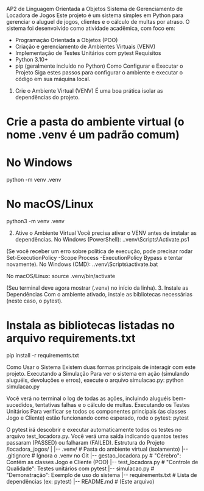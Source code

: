 AP2 de Linguagem Orientada a Objetos
 Sistema de Gerenciamento de Locadora de Jogos
Este projeto é um sistema simples em Python para gerenciar o aluguel de jogos, clientes e o cálculo de multas por atraso.
O sistema foi desenvolvido como atividade acadêmica, com foco em:
 * Programação Orientada a Objetos (POO)
 * Criação e gerenciamento de Ambientes Virtuais (VENV)
 * Implementação de Testes Unitários com pytest
 Requisitos
 * Python 3.10+
 * pip (geralmente incluído no Python)
    Como Configurar e Executar o Projeto
Siga estes passos para configurar o ambiente e executar o código em sua máquina local.
1. Crie o Ambiente Virtual (VENV)
É uma boa prática isolar as dependências do projeto.
# Crie a pasta do ambiente virtual (o nome .venv é um padrão comum)
# No Windows
python -m venv .venv
# No macOS/Linux
python3 -m venv .venv

2. Ative o Ambiente Virtual
Você precisa ativar o VENV antes de instalar as dependências.
No Windows (PowerShell):
.\.venv\Scripts\Activate.ps1

(Se você receber um erro sobre política de execução, pode precisar rodar Set-ExecutionPolicy -Scope Process -ExecutionPolicy Bypass e tentar novamente).
No Windows (CMD):
.\.venv\Scripts\activate.bat

No macOS/Linux:
source .venv/bin/activate

(Seu terminal deve agora mostrar (.venv) no início da linha).
3. Instale as Dependências
Com o ambiente ativado, instale as bibliotecas necessárias (neste caso, o pytest).
# Instala as bibliotecas listadas no arquivo requirements.txt
pip install -r requirements.txt

 Como Usar o Sistema
Existem duas formas principais de interagir com este projeto.
Executando a Simulação
Para ver o sistema em ação (simulando aluguéis, devoluções e erros), execute o arquivo simulacao.py:
python simulacao.py

Você verá no terminal o log de todas as ações, incluindo aluguéis bem-sucedidos, tentativas falhas e o cálculo de multas.
Executando os Testes Unitários
Para verificar se todos os componentes principais (as classes Jogo e Cliente) estão funcionando como esperado, rode o pytest:
pytest

O pytest irá descobrir e executar automaticamente todos os testes no arquivo test_locadora.py. Você verá uma saída indicando quantos testes passaram (PASSED) ou falharam (FAILED).
 Estrutura do Projeto
/locadora_jogos/
|
|-- .venv/                   # Pasta do ambiente virtual (isolamento)
|-- .gitignore               # Ignora o .venv no Git
|-- gestao_locadora.py       # "Cérebro": Contém as classes Jogo e Cliente (POO)
|-- test_locadora.py         # "Controle de Qualidade": Testes unitários com pytest
|-- simulacao.py             # "Demonstração": Exemplo de uso do sistema
|-- requirements.txt         # Lista de dependências (ex: pytest)
|-- README.md                # (Este arquivo)
